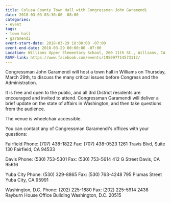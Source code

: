 ```yaml
---
title: Colusa County Town Hall with Congressman John Garamendi
date: 2018-03-03 03:30:00 -08:00
categories:
- event
tags:
- town hall
- garamendi
event-start-date: 2018-03-29 18:00:00 -07:00
event-end-date: 2018-03-29 00:00:00 -07:00
Location: Williams Upper Elementary School, 260 11th St., Williams, CA
RSVP-link: https://www.facebook.com/events/195097714573112/
---
```


Congressman John Garamendi will host a town hall in Williams on Thursday, March 29th, to discuss the many critical issues before Congress and the Administration. 

It is free and open to the public, and all 3rd District residents are encouraged and invited to attend. Congressman Garamendi will deliver a brief update on the state of affairs in Washington, and then take questions from the audience. 

The venue is wheelchair accessible. 

You can contact any of Congressman Garamendi's offices with your questions:

Fairfield
Phone: (707) 438-1822
Fax: (707) 438-0523
1261 Travis Blvd, Suite 130
Fairfield, CA 94533

Davis
Phone: (530) 753-5301
Fax: (530) 753-5614
412 G Street
Davis, CA 95616

Yuba City
Phone: (530) 329-8865
Fax: (530) 763-4248
795 Plumas Street
Yuba City, CA 95991

Washington, D.C.
Phone: (202) 225-1880
Fax: (202) 225-5914
2438 Rayburn House Office Building
Washington, D.C. 20515
